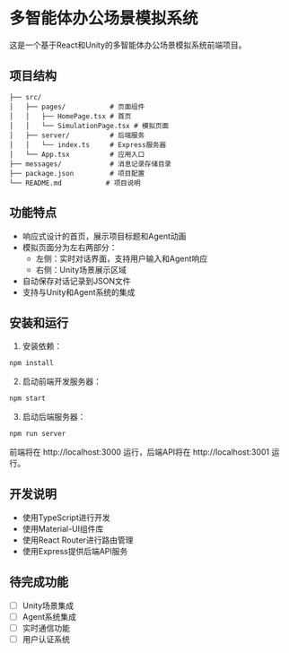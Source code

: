 # 多智能体办公场景模拟系统

这是一个基于React和Unity的多智能体办公场景模拟系统前端项目。

## 项目结构

```
├── src/
│   ├── pages/           # 页面组件
│   │   ├── HomePage.tsx # 首页
│   │   └── SimulationPage.tsx # 模拟页面
│   ├── server/          # 后端服务
│   │   └── index.ts     # Express服务器
│   └── App.tsx          # 应用入口
├── messages/            # 消息记录存储目录
├── package.json         # 项目配置
└── README.md           # 项目说明
```

## 功能特点

- 响应式设计的首页，展示项目标题和Agent动画
- 模拟页面分为左右两部分：
  - 左侧：实时对话界面，支持用户输入和Agent响应
  - 右侧：Unity场景展示区域
- 自动保存对话记录到JSON文件
- 支持与Unity和Agent系统的集成

## 安装和运行

1. 安装依赖：
```bash
npm install
```

2. 启动前端开发服务器：
```bash
npm start
```

3. 启动后端服务器：
```bash
npm run server
```

前端将在 http://localhost:3000 运行，后端API将在 http://localhost:3001 运行。

## 开发说明

- 使用TypeScript进行开发
- 使用Material-UI组件库
- 使用React Router进行路由管理
- 使用Express提供后端API服务

## 待完成功能

- [ ] Unity场景集成
- [ ] Agent系统集成
- [ ] 实时通信功能
- [ ] 用户认证系统 